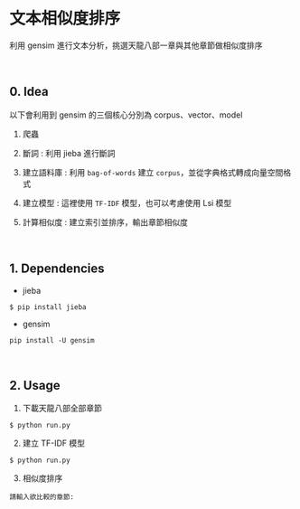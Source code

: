 # 文本相似度排序

利用 gensim 進行文本分析，挑選天龍八部一章與其他章節做相似度排序

<br>

## 0. Idea

以下會利用到 gensim 的三個核心分別為 corpus、vector、model

1. 爬蟲

2. 斷詞 : 利用 jieba 進行斷詞

3. 建立語料庫 : 利用 `bag-of-words` 建立 `corpus`，並從字典格式轉成向量空間格式
4. 建立模型 : 這裡使用 `TF-IDF` 模型，也可以考慮使用 Lsi 模型
5. 計算相似度 : 建立索引並排序，輸出章節相似度

<br>

## 1. Dependencies

- jieba

```
$ pip install jieba
```

- gensim

```
pip install -U gensim
```

<br>

## 2. Usage

1. 下載天龍八部全部章節

```
$ python run.py
```

2. 建立 TF-IDF 模型

```
$ python run.py
```

3. 相似度排序

```
請輸入欲比較的章節: 
```

